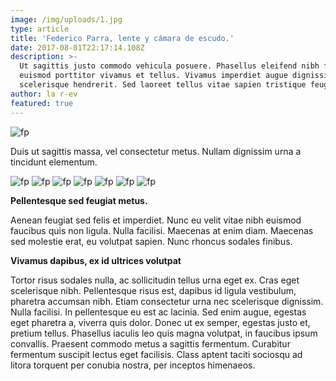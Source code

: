 ```yaml
---
image: /img/uploads/1.jpg
type: article
title: 'Federico Parra, lente y cámara de escudo.'
date: 2017-08-01T22:17:14.108Z
description: >-
  Ut sagittis justo commodo vehicula posuere. Phasellus eleifend nibh fermentum
  euismod porttitor vivamus et tellus. Vivamus imperdiet augue dignissim mauris
  scelerisque hendrerit. Sed laoreet tellus vitae sapien tristique feugiat. 
author: la r-ev
featured: true
---
```

![fp](/img/uploads/2.jpg)

Duis ut sagittis massa, vel consectetur metus. Nullam dignissim urna a tincidunt elementum. 

![fp](/img/uploads/3.jpg)
![fp](/img/uploads/4.jpg)
![fp](/img/uploads/5.jpg)
![fp](/img/uploads/6.jpg)
![fp](/img/uploads/7.jpg)
![fp](/img/uploads/8.jpg)
![fp](/img/uploads/9.jpg)

**Pellentesque sed feugiat metus.** 

Aenean feugiat sed felis et imperdiet. Nunc eu velit vitae nibh euismod faucibus quis non ligula. Nulla facilisi. Maecenas at enim diam. Maecenas sed molestie erat, eu volutpat sapien. Nunc rhoncus sodales finibus.

**Vivamus dapibus, ex id ultrices volutpat** 

Tortor risus sodales nulla, ac sollicitudin tellus urna eget ex. Cras eget scelerisque nibh. Pellentesque risus est, dapibus id ligula vestibulum, pharetra accumsan nibh. Etiam consectetur urna nec scelerisque dignissim. Nulla facilisi. In pellentesque eu est ac lacinia. Sed enim augue, egestas eget pharetra a, viverra quis dolor. Donec ut ex semper, egestas justo et, pretium tellus. Phasellus iaculis leo quis magna volutpat, in faucibus ipsum convallis. Praesent commodo metus a sagittis fermentum. Curabitur fermentum suscipit lectus eget facilisis. Class aptent taciti sociosqu ad litora torquent per conubia nostra, per inceptos himenaeos.



